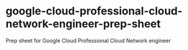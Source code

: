 # google-cloud-professional-cloud-network-engineer-prep-sheet
Prep sheet for Google Cloud Professional Cloud Network engineer
